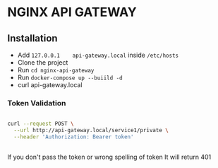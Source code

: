 NGINX API GATEWAY
===

## Installation

- Add ```127.0.0.1    api-gateway.local``` inside ``/etc/hosts ``
- Clone the project
- Run ``` cd nginx-api-gateway ```
- Run ``` docker-compose up --buiild -d ```
- curl api-gateway.local

### Token Validation

```bash

curl --request POST \
  --url http://api-gateway.local/service1/private \
  --header 'Authorization: Bearer token'
  
```
If you don't pass the token or wrong spelling of token It will return 401